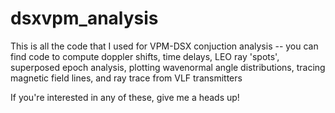 # dsxvpm_analysis

This is all the code that I used for VPM-DSX conjuction analysis -- you can find code to compute doppler shifts, time delays, LEO ray 'spots', 
superposed epoch analysis, plotting wavenormal angle distributions, tracing magnetic field lines, and ray trace from VLF transmitters

If you're interested in any of these, give me a heads up!
